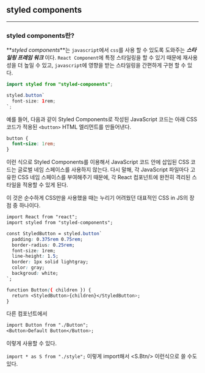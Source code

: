 ## styled components

---

### styled components란?

**_styled components_**는 `javascript`에서 `css`를 사용 할 수 있도록 도와주는 **_스타일링 프레임 워크_** 이다. `React Component`에 특정 스타일링을 할 수 있기 때문에 재사용성을 더 높일 수 있고, `javascript`에 영향을 받는 스타일링을 간편하게 구현 할 수 있다.

```java script
import styled from "styled-components";

styled.button`
  font-size: 1rem;
`;
```

예를 들어, 다음과 같이 Styled Components로 작성된 JavaScript 코드는 아래 CSS 코드가 적용된 `<button>` HTML 엘리먼트를 만들어낸다.

```CSS
button {
  font-size: 1rem;
}
```

이런 식으로 Styled Components를 이용해서 JavaScript 코드 안에 삽입된 CSS 코드는 글로벌 네임 스페이스를 사용하지 않는다. 다시 말해, 각 JavaScript 파일마다 고유한 CSS 네임 스페이스를 부여해주기 때문에, 각 React 컴포넌트에 완전히 격리된 스타일을 적용할 수 있게 된다.

이 것은 순수하게 CSS만을 사용했을 때는 누리기 어려웠던 대표적인 CSS in JS의 장점 중 하나이다.

```CSS
import React from "react";
import styled from "styled-components";

const StyledButton = styled.button`
  padding: 0.375rem 0.75rem;
  border-radius: 0.25rem;
  font-size: 1rem;
  line-height: 1.5;
  border: 1px solid lightgray;
  color: gray;
  backgroud: white;
`;

function Button({ children }) {
  return <StyledButton>{children}</StyledButton>;
}
```

다른 컴포넌트에서

```CSS
import Button from "./Button";
<Button>Default Button</Button>;
```

이렇게 사용할 수 있다.

`import * as S from "./style";`
이렇게 import해서
<S.Btn/> 이런식으로 쓸 수도 있다.
